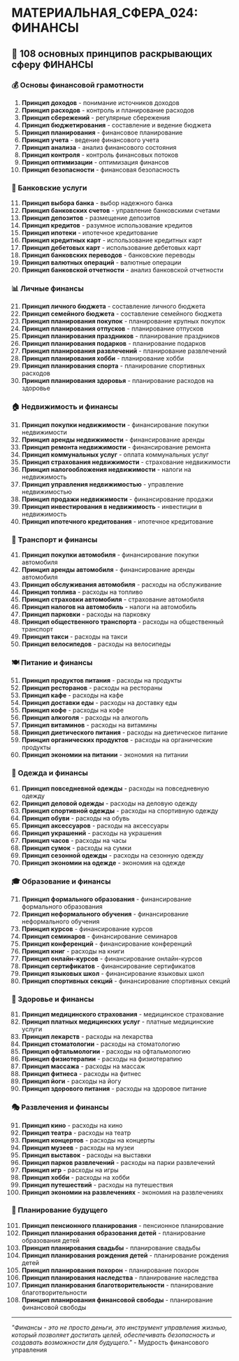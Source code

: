 # МАТЕРИАЛЬНАЯ_СФЕРА_024: ФИНАНСЫ

## 🌟 108 основных принципов раскрывающих сферу ФИНАНСЫ

### 💰 Основы финансовой грамотности

1. **Принцип доходов** - понимание источников доходов
2. **Принцип расходов** - контроль и планирование расходов
3. **Принцип сбережений** - регулярные сбережения
4. **Принцип бюджетирования** - составление и ведение бюджета
5. **Принцип планирования** - финансовое планирование
6. **Принцип учета** - ведение финансового учета
7. **Принцип анализа** - анализ финансового состояния
8. **Принцип контроля** - контроль финансовых потоков
9. **Принцип оптимизации** - оптимизация финансов
10. **Принцип безопасности** - финансовая безопасность

### 🏦 Банковские услуги

11. **Принцип выбора банка** - выбор надежного банка
12. **Принцип банковских счетов** - управление банковскими счетами
13. **Принцип депозитов** - размещение депозитов
14. **Принцип кредитов** - разумное использование кредитов
15. **Принцип ипотеки** - ипотечное кредитование
16. **Принцип кредитных карт** - использование кредитных карт
17. **Принцип дебетовых карт** - использование дебетовых карт
18. **Принцип банковских переводов** - банковские переводы
19. **Принцип валютных операций** - валютные операции
20. **Принцип банковской отчетности** - анализ банковской отчетности

### 📊 Личные финансы

21. **Принцип личного бюджета** - составление личного бюджета
22. **Принцип семейного бюджета** - составление семейного бюджета
23. **Принцип планирования покупок** - планирование крупных покупок
24. **Принцип планирования отпусков** - планирование отпусков
25. **Принцип планирования праздников** - планирование праздников
26. **Принцип планирования подарков** - планирование подарков
27. **Принцип планирования развлечений** - планирование развлечений
28. **Принцип планирования хобби** - планирование хобби
29. **Принцип планирования спорта** - планирование спортивных расходов
30. **Принцип планирования здоровья** - планирование расходов на здоровье

### 🏠 Недвижимость и финансы

31. **Принцип покупки недвижимости** - финансирование покупки недвижимости
32. **Принцип аренды недвижимости** - финансирование аренды
33. **Принцип ремонта недвижимости** - финансирование ремонта
34. **Принцип коммунальных услуг** - оплата коммунальных услуг
35. **Принцип страхования недвижимости** - страхование недвижимости
36. **Принцип налогообложения недвижимости** - налоги на недвижимость
37. **Принцип управления недвижимостью** - управление недвижимостью
38. **Принцип продажи недвижимости** - финансирование продажи
39. **Принцип инвестирования в недвижимость** - инвестиции в недвижимость
40. **Принцип ипотечного кредитования** - ипотечное кредитование

### 🚗 Транспорт и финансы

41. **Принцип покупки автомобиля** - финансирование покупки автомобиля
42. **Принцип аренды автомобиля** - финансирование аренды автомобиля
43. **Принцип обслуживания автомобиля** - расходы на обслуживание
44. **Принцип топлива** - расходы на топливо
45. **Принцип страховки автомобиля** - страхование автомобиля
46. **Принцип налогов на автомобиль** - налоги на автомобиль
47. **Принцип парковки** - расходы на парковку
48. **Принцип общественного транспорта** - расходы на общественный транспорт
49. **Принцип такси** - расходы на такси
50. **Принцип велосипедов** - расходы на велосипеды

### 🍽️ Питание и финансы

51. **Принцип продуктов питания** - расходы на продукты
52. **Принцип ресторанов** - расходы на рестораны
53. **Принцип кафе** - расходы на кафе
54. **Принцип доставки еды** - расходы на доставку еды
55. **Принцип кофе** - расходы на кофе
56. **Принцип алкоголя** - расходы на алкоголь
57. **Принцип витаминов** - расходы на витамины
58. **Принцип диетического питания** - расходы на диетическое питание
59. **Принцип органических продуктов** - расходы на органические продукты
60. **Принцип экономии на питании** - экономия на питании

### 👕 Одежда и финансы

61. **Принцип повседневной одежды** - расходы на повседневную одежду
62. **Принцип деловой одежды** - расходы на деловую одежду
63. **Принцип спортивной одежды** - расходы на спортивную одежду
64. **Принцип обуви** - расходы на обувь
65. **Принцип аксессуаров** - расходы на аксессуары
66. **Принцип украшений** - расходы на украшения
67. **Принцип часов** - расходы на часы
68. **Принцип сумок** - расходы на сумки
69. **Принцип сезонной одежды** - расходы на сезонную одежду
70. **Принцип экономии на одежде** - экономия на одежде

### 🎓 Образование и финансы

71. **Принцип формального образования** - финансирование формального образования
72. **Принцип неформального обучения** - финансирование неформального обучения
73. **Принцип курсов** - финансирование курсов
74. **Принцип семинаров** - финансирование семинаров
75. **Принцип конференций** - финансирование конференций
76. **Принцип книг** - расходы на книги
77. **Принцип онлайн-курсов** - финансирование онлайн-курсов
78. **Принцип сертификатов** - финансирование сертификатов
79. **Принцип языковых школ** - финансирование языковых школ
80. **Принцип спортивных секций** - финансирование спортивных секций

### 🏥 Здоровье и финансы

81. **Принцип медицинского страхования** - медицинское страхование
82. **Принцип платных медицинских услуг** - платные медицинские услуги
83. **Принцип лекарств** - расходы на лекарства
84. **Принцип стоматологии** - расходы на стоматологию
85. **Принцип офтальмологии** - расходы на офтальмологию
86. **Принцип физиотерапии** - расходы на физиотерапию
87. **Принцип массажа** - расходы на массаж
88. **Принцип фитнеса** - расходы на фитнес
89. **Принцип йоги** - расходы на йогу
90. **Принцип здорового питания** - расходы на здоровое питание

### 🎭 Развлечения и финансы

91. **Принцип кино** - расходы на кино
92. **Принцип театра** - расходы на театр
93. **Принцип концертов** - расходы на концерты
94. **Принцип музеев** - расходы на музеи
95. **Принцип выставок** - расходы на выставки
96. **Принцип парков развлечений** - расходы на парки развлечений
97. **Принцип игр** - расходы на игры
98. **Принцип хобби** - расходы на хобби
99. **Принцип путешествий** - расходы на путешествия
100. **Принцип экономии на развлечениях** - экономия на развлечениях

### 🔮 Планирование будущего

101. **Принцип пенсионного планирования** - пенсионное планирование
102. **Принцип планирования образования детей** - планирование образования детей
103. **Принцип планирования свадьбы** - планирование свадьбы
104. **Принцип планирования рождения детей** - планирование рождения детей
105. **Принцип планирования похорон** - планирование похорон
106. **Принцип планирования наследства** - планирование наследства
107. **Принцип планирования благотворительности** - планирование благотворительности
108. **Принцип планирования финансовой свободы** - планирование финансовой свободы

---

*"Финансы - это не просто деньги, это инструмент управления жизнью, который позволяет достигать целей, обеспечивать безопасность и создавать возможности для будущего."* - Мудрость финансового управления
